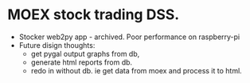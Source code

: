 # MOEX stock trading DSS.
* Stocker web2py app - archived. Poor performance on raspberry-pi
* Future disign thoughts:
    - get pygal output graphs from db,
    - generate html reports from db.
    - redo in without db. ie get data from moex and process it to html.

